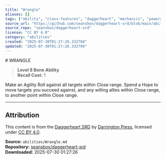 ```yaml
---
title: "Wrangle"
aliases: []
tags: ["ability", "class-features", "daggerheart", "mechanics", "powers", "reference", "srd", "ttrpg"]
source_url: "https://github.com/seansbox/daggerheart-srd/blob/main/abilities/Wrangle.md"
source_repo: "seansbox/daggerheart-srd"
license: "CC BY 4.0"
category: "abilities"
created: "2025-07-30T01:27:26.332704"
updated: "2025-07-30T01:27:26.332704"
---
```


﻿# WRANGLE

> **Level 8 Bone Ability**  
> **Recall Cost:** 1

Make an Agility Roll against all targets within Close range. Spend a Hope to move targets you succeed against, and any willing allies within Close range, to another point within Close range.

---

## Attribution

This content is from the [Daggerheart SRD](https://github.com/seansbox/daggerheart-srd/blob/main/abilities/Wrangle.md) by [Darrington Press](https://darringtonpress.com/), licensed under [CC BY 4.0](https://creativecommons.org/licenses/by/4.0/).

**Source:** `abilities/Wrangle.md`  
**Repository:** [seansbox/daggerheart-srd](https://github.com/seansbox/daggerheart-srd)  
**Downloaded:** 2025-07-30 01:27:26

